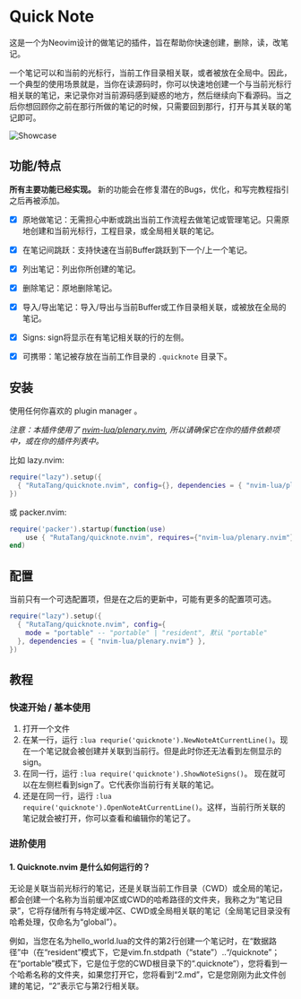 # Quick Note

这是一个为Neovim设计的做笔记的插件，旨在帮助你快速创建，删除，读，改笔记。

一个笔记可以和当前的光标行，当前工作目录相关联，或者被放在全局中。因此，一个典型的使用场景就是，当你在读源码时，你可以快速地创建一个与当前光标行相关联的笔记，来记录你对当前源码感到疑惑的地方，然后继续向下看源码。当之后你想回顾你之前在那行所做的笔记的时候，只需要回到那行，打开与其关联的笔记即可。

![Showcase](../asset/showcase.gif)

## 功能/特点

**所有主要功能已经实现。** 新的功能会在修复潜在的Bugs，优化，和写完教程指引之后再被添加。

- [x] 原地做笔记：无需担心中断或跳出当前工作流程去做笔记或管理笔记。只需原地创建和当前光标行，工程目录，或全局相关联的笔记。
- [x] 在笔记间跳跃：支持快速在当前Buffer跳跃到下一个/上一个笔记。
- [x] 列出笔记：列出你所创建的笔记。
- [x] 删除笔记：原地删除笔记。
- [x] 导入/导出笔记：导入/导出与当前Buffer或工作目录相关联，或被放在全局的笔记。
- [x] Signs: sign将显示在有笔记相关联的行的左侧。
- [x] 可携带：笔记被存放在当前工作目录的 `.quicknote` 目录下。


## 安装

使用任何你喜欢的 plugin manager 。

*注意：本插件使用了 [nvim-lua/plenary.nvim](https://github.com/nvim-lua/plenary.nvim), 所以请确保它在你的插件依赖项中，或在你的插件列表中。*

比如 lazy.nvim:

```lua
require("lazy").setup({
  { "RutaTang/quicknote.nvim", config={}, dependencies = { "nvim-lua/plenary.nvim"} },
})
```

或 packer.nvim:

```lua
require('packer').startup(function(use)
    use { "RutaTang/quicknote.nvim", requires={"nvim-lua/plenary.nvim"}, config = function() require('quicknote').setup{} end }
end)
```

## 配置

当前只有一个可选配置项，但是在之后的更新中，可能有更多的配置项可选。

```lua
require("lazy").setup({
  { "RutaTang/quicknote.nvim", config={
    mode = "portable" -- "portable" | "resident", 默认 "portable"
  }, dependencies = { "nvim-lua/plenary.nvim"} },
})
```

## 教程

### 快速开始 / 基本使用
1. 打开一个文件
2. 在某一行，运行 `:lua requrie('quicknote').NewNoteAtCurrentLine()`。现在一个笔记就会被创建并关联到当前行。但是此时你还无法看到左侧显示的sign。
3. 在同一行，运行 `:lua require('quicknote').ShowNoteSigns()`。 现在就可以在左侧栏看到sign了。它代表你当前行有关联的笔记。
4. 还是在同一行，运行 `:lua require('quicknote').OpenNoteAtCurrentLine()`。这样，当前行所关联的笔记就会被打开，你可以查看和编辑你的笔记了。


### 进阶使用

#### 1. Quicknote.nvim 是什么如何运行的？

无论是关联当前光标行的笔记，还是关联当前工作目录（CWD）或全局的笔记，都会创建一个名称为当前缓冲区或CWD的哈希路径的文件夹，我称之为“笔记目录”，它将存储所有与特定缓冲区、CWD或全局相关联的笔记（全局笔记目录没有哈希处理，仅命名为“global”）。


例如，当您在名为hello_world.lua的文件的第2行创建一个笔记时，在“数据路径”中（在“resident”模式下，它是vim.fn.stdpath（“state”）..“/quicknote”；在“portable”模式下，它是位于您的CWD根目录下的“.quicknote”），您将看到一个哈希名称的文件夹，如果您打开它，您将看到“2.md”，它是您刚刚为此文件创建的笔记，“2”表示它与第2行相关联。
